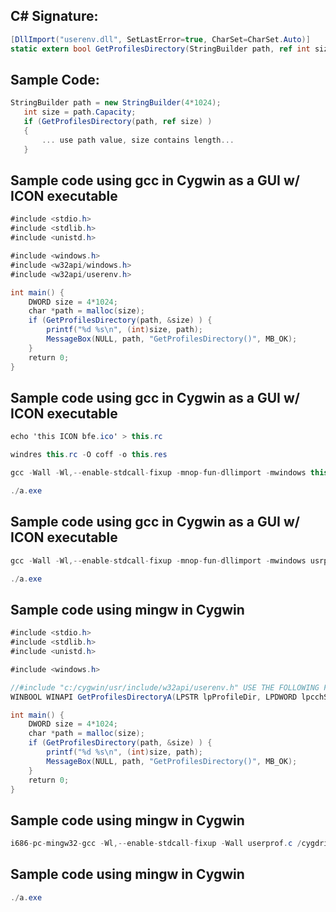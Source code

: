 
## C# Signature:
```cs
[DllImport("userenv.dll", SetLastError=true, CharSet=CharSet.Auto)]
static extern bool GetProfilesDirectory(StringBuilder path, ref int size);
```

## Sample Code:
```cs
StringBuilder path = new StringBuilder(4*1024);
   int size = path.Capacity;
   if (GetProfilesDirectory(path, ref size) )
   {
       ... use path value, size contains length...
   }
```

## Sample code using gcc in Cygwin as a GUI w/ ICON executable
```cs
#include <stdio.h>
#include <stdlib.h>
#include <unistd.h>

#include <windows.h>
#include <w32api/windows.h>
#include <w32api/userenv.h>

int main() {
    DWORD size = 4*1024;
    char *path = malloc(size);
    if (GetProfilesDirectory(path, &size) ) {
        printf("%d %s\n", (int)size, path);
        MessageBox(NULL, path, "GetProfilesDirectory()", MB_OK);
    }
    return 0;
}
```

## Sample code using gcc in Cygwin as a GUI w/ ICON executable
```cs
echo 'this ICON bfe.ico' > this.rc

windres this.rc -O coff -o this.res

gcc -Wall -Wl,--enable-stdcall-fixup -mnop-fun-dllimport -mwindows this.res usrprof.c /cygdrive/c/windows/system32/userenv.dll

./a.exe
```

## Sample code using gcc in Cygwin as a GUI w/ ICON executable
```cs
gcc -Wall -Wl,--enable-stdcall-fixup -mnop-fun-dllimport -mwindows usrprof.c /cygdrive/c/windows/system32/userenv.dll

./a.exe
```

## Sample code using mingw in Cygwin
```cs
#include <stdio.h>
#include <stdlib.h>
#include <unistd.h>

#include <windows.h>

//#include "c:/cygwin/usr/include/w32api/userenv.h" USE THE FOLLOWING FROM HERE
WINBOOL WINAPI GetProfilesDirectoryA(LPSTR lpProfileDir, LPDWORD lpcchSize);

int main() {
    DWORD size = 4*1024;
    char *path = malloc(size);
    if (GetProfilesDirectory(path, &size) ) {
        printf("%d %s\n", (int)size, path);
        MessageBox(NULL, path, "GetProfilesDirectory()", MB_OK);
    }
    return 0;
}
```

## Sample code using mingw in Cygwin
```cs
i686-pc-mingw32-gcc -Wl,--enable-stdcall-fixup -Wall userprof.c /cygdrive/c/windows/system32/userenv.dll
```

## Sample code using mingw in Cygwin
```cs
./a.exe
```
